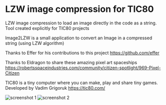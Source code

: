 # LZW image compression for TIC80
LZW image compression to load an image directly in the code as a string. Tool created explicitly for TIC80 projects

Image2LZW is a small application to convert an Image in a compressed string (using LZW algorithm)

Thanks to Effer for his contributions to this project
https://github.com/effer

Thanks to Eldragon to share these amazing pixel art spaceships
https://robertsspaceindustries.com/community/citizen-spotlight/969-Pixel-Citizen

TIC80 is a tiny computer where you can make, play and share tiny games. Developed by Vadim Grigoruk
https://tic80.com/

![screenshot 1](https://postimg.cc/gxx9XV7H)
![screenshot 2](https://postimg.cc/gxQCvwFF)

